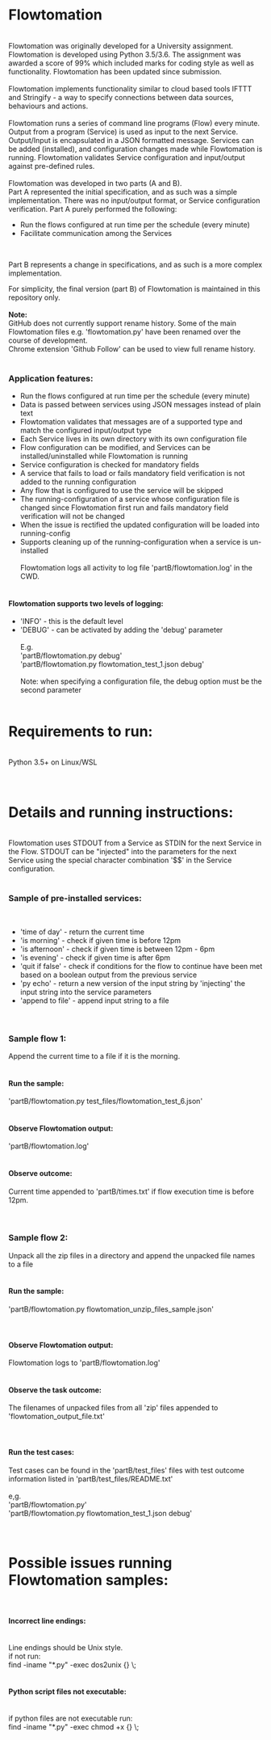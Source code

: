 # Flowtomation
 <br>
Flowtomation was originally developed for a University assignment. Flowtomation is developed using Python 3.5/3.6. The assignment was awarded a score of 99% which included marks for coding style as well as functionality. Flowtomation has been updated since submission.<br>
 <br>
Flowtomation implements functionality similar to cloud based tools IFTTT and Stringify -  a way to specify connections between data sources, behaviours and actions.<br>
 <br>
Flowtomation runs a series of command line programs (Flow) every minute. Output from a program (Service) is used as input to the next Service. Output/Input is encapsulated in a JSON formatted message. Services can be added (installed), and configuration changes made while Flowtomation is running.  Flowtomation validates Service configuration and input/output against pre-defined rules.<br>
 <br>
Flowtomation was developed in two parts (A and B).
<br>
Part A represented the initial specification, and as such was a simple implementation. There was no input/output format, or Service configuration verification. Part A purely performed the following:<br>

- Run the flows configured at run time per the schedule (every minute)<br>
- Facilitate communication among the Services
<br>

Part B represents a change in specifications, and as such is a more complex implementation.


For simplicity, the final version (part B) of Flowtomation is maintained in this repository only.
<br>
<br>
**Note:**
<br>
GitHub does not currently support rename history. Some of the main Flowtomation files e.g. 'flowtomation.py' have been renamed over the course of development.
<br>
Chrome extension 'Github Follow' can be used to view full rename history.
<br>
<br>
### Application features:<br>
- Run the flows configured at run time per the schedule (every minute)
- Data is passed between services using JSON messages instead of plain text<br>
- Flowtomation validates that messages are of a supported type and match the configured input/output type<br>
- Each Service lives in its own directory with its own configuration file <br>
- Flow configuration can be modified, and Services can be installed/uninstalled while Flowtomation is running<br>
- Service configuration is checked for mandatory fields<br>
- A service that fails to load or fails mandatory field verification is not added to the running configuration<br>
- Any flow that is configured to use the service will be skipped<br>
- The running-configuration of a service whose configuration file is changed since Flowtomation first run and fails mandatory field verification will not be changed<br>
- When the issue is rectified the updated configuration will be loaded into running-config<br>
- Supports cleaning up of the running-configuration when a service is un-installed<br>
 <br>
Flowtomation logs all activity to log file 'partB/flowtomation.log' in the CWD.<br>
 <br>
#### Flowtomation supports two levels of logging:<br>
- 'INFO' - this is the default level<br>
- 'DEBUG' - can be activated by adding the 'debug' parameter<br>
	 <br>
	E.g.<br>
	'partB/flowtomation.py debug'<br>
	'partB/flowtomation.py flowtomation_test_1.json debug'<br>
	 <br>
	Note: when specifying a configuration file, the debug option must be the second parameter<br>
	 <br>

# Requirements to run:<br>
 <br>
Python 3.5+ on Linux/WSL<br>
 <br>
 <br>
# Details and running instructions:<br>
 <br>
Flowtomation uses STDOUT from a Service as STDIN for the next Service in the Flow. STDOUT can be "injected" into the parameters for the next Service using the special character combination '$$' in the Service configuration.<br>
 <br>
### Sample of pre-installed services: <br>
 <br>
- 'time of day' - return the current time<br>
- 'is morning' - check if given time is before 12pm<br>
- 'is afternoon' - check if given time is between 12pm - 6pm<br>
- 'is evening' - check if given time is after 6pm<br>
- 'quit if false' - check if conditions for the flow to continue have been met based on a boolean output from the previous service<br>
- 'py echo' - return a new version of the input string by 'injecting' the input string into the service parameters<br>
- 'append to file' - append input string to a file<br>
 <br>
 <br>
### Sample flow 1:

Append the current time to a file if it is the morning.<br>
 <br>
#### Run the sample:<br>
'partB/flowtomation.py test_files/flowtomation_test_6.json'<br>
 <br>
#### Observe Flowtomation output:<br>
'partB/flowtomation.log'<br>
 <br>
#### Observe outcome:<br>
Current time appended to 'partB/times.txt' if flow execution time is before 12pm.<br>
 <br>
 <br>
### Sample flow 2:
Unpack all the zip files in a directory and append the unpacked file names to a file
<br>
<br>
#### Run the sample:
'partB/flowtomation.py flowtomation_unzip_files_sample.json'<br>
 <br>
 <br>
#### Observe Flowtomation output:<br>
Flowtomation logs to 'partB/flowtomation.log'<br>
 <br>
#### Observe the task outcome:<br>
The filenames of unpacked files from all 'zip' files appended to 'flowtomation_output_file.txt'<br>
 <br>
 <br>


#### Run the test cases:<br>
Test cases can be found in the 'partB/test_files' files with test outcome information listed in 'partB/test_files/README.txt'<br>
 <br>
e,g.<br>
'partB/flowtomation.py'<br>
'partB/flowtomation.py flowtomation_test_1.json debug'<br>
 <br>
 <br>
# Possible issues running Flowtomation samples:<br>
 <br>
#### Incorrect line endings:<br>
 <br>
Line endings should be Unix style.<br>
if not run:<br>
find -iname "*.py" -exec dos2unix {} \\;<br>
 <br>
#### Python script files not executable:<br>
 <br>
if python files are not executable run:<br>
find -iname "*.py" -exec chmod +x {} \\; <br>
<br>